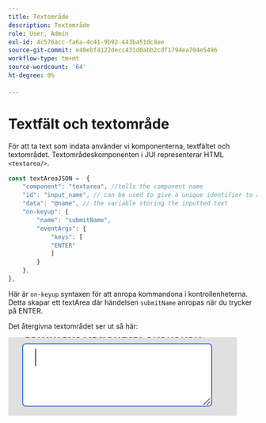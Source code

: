 ```yaml
---
title: Textområde
description: Textområde
role: User, Admin
exl-id: 4c576acc-fa6a-4c41-9b92-443ba51dc8ee
source-git-commit: e40ebf4122decc431d0abb2cdf1794ea704e5496
workflow-type: tm+mt
source-wordcount: '64'
ht-degree: 0%

---
```


# Textfält och textområde

För att ta text som indata använder vi komponenterna, textfältet och textområdet.
Textområdeskomponenten i JUI representerar HTML `<textarea/>`.

```js title="textArea.js"
const textAreaJSON =  {
    "component": "textarea", //tells the component name
    "id": "input_name", // can be used to give a unique identifier to a component
    "data": "@name", // the variable storing the inputted text
    "on-keyup": {
        "name": "submitName",
        "eventArgs": {
            "keys": [
            "ENTER"
            ]
        }
    },
},
```

Här är `on-keyup` syntaxen för att anropa kommandona i kontrollenheterna.
Detta skapar ett textArea där händelsen `submitName` anropas när du trycker på ENTER.

Det återgivna textområdet ser ut så här:

![textområde](./imgs/text_area.png "Textområde")
